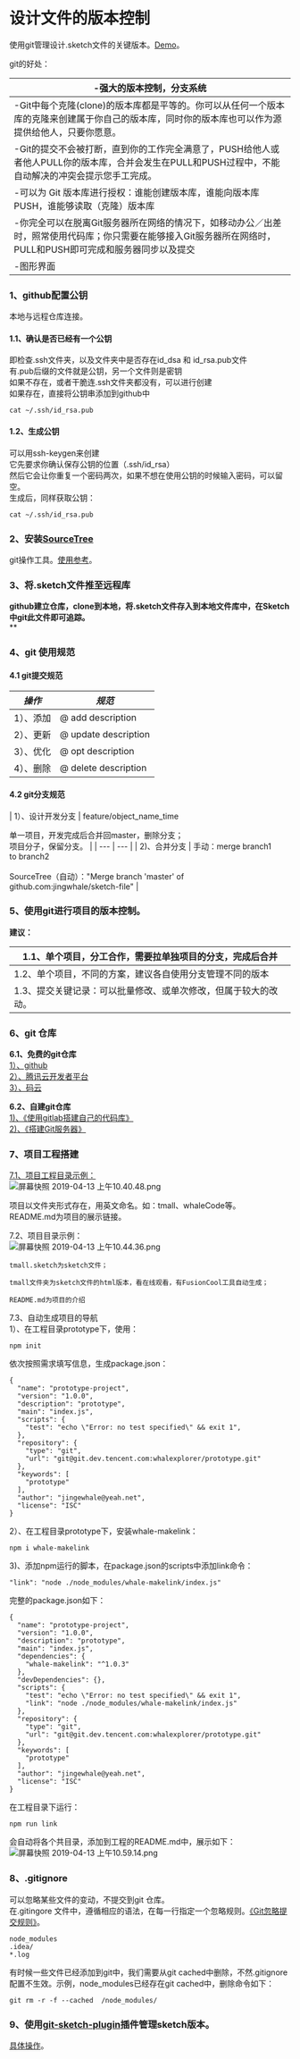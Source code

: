 # 设计文件的版本控制

使用git管理设计.sketch文件的关键版本。[Demo](https://github.com/jingwhale/sketch-file)。

git的好处：

| -强大的版本控制，分支系统 |
| --- |
| -Git中每个克隆(clone)的版本库都是平等的。你可以从任何一个版本库的克隆来创建属于你自己的版本库，同时你的版本库也可以作为源提供给他人，只要你愿意。 |
| -Git的提交不会被打断，直到你的工作完全满意了，PUSH给他人或者他人PULL你的版本库，合并会发生在PULL和PUSH过程中，不能自动解决的冲突会提示您手工完成。 |
| -可以为 Git 版本库进行授权：谁能创建版本库，谁能向版本库PUSH，谁能够读取（克隆）版本库 |
| -你完全可以在脱离Git服务器所在网络的情况下，如移动办公／出差时，照常使用代码库；你只需要在能够接入Git服务器所在网络时，PULL和PUSH即可完成和服务器同步以及提交 |
| -图形界面 |

<a name="c2bfb5c9"></a>
### 1、github配置公钥
本地与远程仓库连接。
<a name="f85e2397"></a>
#### 1.1、确认是否已经有一个公钥
即检查.ssh文件夹，以及文件夹中是否存在id_dsa 和 id_rsa.pub文件<br />有.pub后缀的文件就是公钥，另一个文件则是密钥<br />如果不存在，或者干脆连.ssh文件夹都没有，可以进行创建<br />如果存在，直接将公钥串添加到github中

```
cat ~/.ssh/id_rsa.pub
```

<a name="bf55c2ba"></a>
#### 1.2、生成公钥
可以用ssh-keygen来创建<br />它先要求你确认保存公钥的位置（.ssh/id_rsa）<br />然后它会让你重复一个密码两次，如果不想在使用公钥的时候输入密码，可以留空。<br />生成后，同样获取公钥：
```
cat ~/.ssh/id_rsa.pub
```

<a name="9e47394f"></a>
### 2、安装[SourceTree](https://www.sourcetreeapp.com/)
git操作工具。[使用参考](https://www.jianshu.com/p/1e286d33adab)。

<a name="28a8e9b3"></a>
### 3、将.sketch文件推至远程库
**github建立仓库，clone到本地，将.sketch文件存入到本地文件库中，在Sketch中git此文件即可追踪。**<br />**
<a name="d798a294"></a>
### 4、git 使用规范
<a name="56758cfd"></a>
#### 4.1 git提交规范
| _操作_ | _规范_ |
| --- | --- |
| 1）、添加 | @ add description |
| 2）、更新 | @ update description |
| 3）、优化 | @ opt description |
| 4）、删除 | @ delete description |

<a name="9659a0a4"></a>
#### 4.2 git分支规范
| 1）、设计开发分支 | feature/object_name_time

单一项目，开发完成后合并回master，删除分支；<br />项目分子，保留分支。 |
| --- | --- |
| 2)、合并分支 | 手动：merge branch1 to branch2<br /><br />SourceTree（自动）："Merge branch 'master' of github.com:jingwhale/sketch-file" |

<a name="c32e86bc"></a>
### 5、使用git进行项目的版本控制。
**建议：**

| 1.1、单个项目，分工合作，需要拉单独项目的分支，完成后合并 |
| --- |
| 1.2、单个项目，不同的方案，建议各自使用分支管理不同的版本 |
| 1.3、提交关键记录：可以批量修改、或单次修改，但属于较大的改动。 |

<a name="5d8cbed7"></a>
### 6、git 仓库
**6.1、免费的git仓库**<br />[1）、github](https://github.com/)<br />[2）、腾讯云开发者平台](https://dev.tencent.com/user)<br />[3）、码云](https://gitee.com/)


**6.2、自建git仓库**<br />[1)、《使用gitlab搭建自己的代码库》](https://www.cnblogs.com/pliybird/p/6026248.html)<br />[2)、《搭建Git服务器》](https://www.liaoxuefeng.com/wiki/0013739516305929606dd18361248578c67b8067c8c017b000/00137583770360579bc4b458f044ce7afed3df579123eca000)

<a name="4f94ec4e"></a>
### 7、项目工程搭建
[7.1、项目工程目录示例：](https://dev.tencent.com/u/whalexplorer/p/prototype/git/tree/master)<br />![屏幕快照 2019-04-13 上午10.40.48.png](https://cdn.nlark.com/yuque/0/2019/png/120638/1555123268532-17fe5dca-5373-4809-854f-87aea7014388.png#align=left&display=inline&height=212&name=%E5%B1%8F%E5%B9%95%E5%BF%AB%E7%85%A7%202019-04-13%20%E4%B8%8A%E5%8D%8810.40.48.png&originHeight=530&originWidth=698&size=63952&status=done&width=279)

项目以文件夹形式存在，用英文命名。如：tmall、whaleCode等。<br />README.md为项目的展示链接。

7.2、项目目录示例：<br />![屏幕快照 2019-04-13 上午10.44.36.png](https://cdn.nlark.com/yuque/0/2019/png/120638/1555123484741-66e24a8f-58c2-4215-871c-2620a1330737.png#align=left&display=inline&height=150&name=%E5%B1%8F%E5%B9%95%E5%BF%AB%E7%85%A7%202019-04-13%20%E4%B8%8A%E5%8D%8810.44.36.png&originHeight=314&originWidth=664&size=29092&status=done&width=317)
```
tmall.sketch为sketch文件；

tmall文件夹为sketch文件的html版本，看在线观看，有FusionCool工具自动生成；

README.md为项目的介绍
```

7.3、自动生成项目的导航<br />1）、在工程目录prototype下，使用：
```
npm init
```

依次按照需求填写信息，生成package.json：
```
{
  "name": "prototype-project",
  "version": "1.0.0",
  "description": "prototype",
  "main": "index.js",
  "scripts": {
    "test": "echo \"Error: no test specified\" && exit 1",
  },
  "repository": {
    "type": "git",
    "url": "git@git.dev.tencent.com:whalexplorer/prototype.git"
  },
  "keywords": [
    "prototype"
  ],
  "author": "jingewhale@yeah.net",
  "license": "ISC"
}
```

2）、在工程目录prototype下，安装whale-makelink：
```
npm i whale-makelink
```

3)、添加npm运行的脚本，在package.json的scripts中添加link命令：
```
"link": "node ./node_modules/whale-makelink/index.js"
```

完整的package.json如下：
```
{
  "name": "prototype-project",
  "version": "1.0.0",
  "description": "prototype",
  "main": "index.js",
  "dependencies": {
    "whale-makelink": "^1.0.3"
  },
  "devDependencies": {},
  "scripts": {
    "test": "echo \"Error: no test specified\" && exit 1",
    "link": "node ./node_modules/whale-makelink/index.js"
  },
  "repository": {
    "type": "git",
    "url": "git@git.dev.tencent.com:whalexplorer/prototype.git"
  },
  "keywords": [
    "prototype"
  ],
  "author": "jingewhale@yeah.net",
  "license": "ISC"
}
```

在工程目录下运行：
```
npm run link
```

会自动将各个共目录，添加到工程的README.md中，展示如下：<br />![屏幕快照 2019-04-13 上午10.59.14.png](https://cdn.nlark.com/yuque/0/2019/png/120638/1555124362834-7fa5ec9f-59f1-4c15-9ef2-3f278030e100.png#align=left&display=inline&height=189&name=%E5%B1%8F%E5%B9%95%E5%BF%AB%E7%85%A7%202019-04-13%20%E4%B8%8A%E5%8D%8810.59.14.png&originHeight=576&originWidth=2276&size=81873&status=done&width=746)
<a name="78a68284"></a>
### 8、.gitignore
可以忽略某些文件的变动，不提交到git 仓库。<br />在.gitingore 文件中，遵循相应的语法，在每一行指定一个忽略规则。[《Git忽略提交规则》](https://www.cnblogs.com/kevingrace/p/5690241.html)。
```
node_modules
.idea/
*.log
```

有时候一些文件已经添加到git中，我们需要从git cached中删除，不然.gitignore配置不生效。示例，node_modules已经存在git cached中，删除命令如下：
```
git rm -r -f --cached  /node_modules/
```

<a name="6c159de6"></a>
### 9、使用[git-sketch-plugin](https://github.com/mathieudutour/git-sketch-plugin)插件管理sketch版本。
[具体操作](https://www.jianshu.com/p/c401c0b1247e)。
